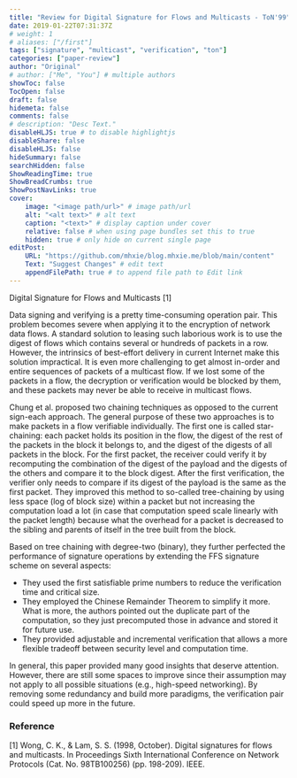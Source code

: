 ```yaml
---
title: "Review for Digital Signature for Flows and Multicasts - ToN'99"
date: 2019-01-22T07:31:37Z
# weight: 1
# aliases: ["/first"]
tags: ["signature", "multicast", "verification", "ton"]
categories: ["paper-review"]
author: "Original"
# author: ["Me", "You"] # multiple authors
showToc: false
TocOpen: false
draft: false
hidemeta: false
comments: false
# description: "Desc Text."
disableHLJS: true # to disable highlightjs
disableShare: false
disableHLJS: false
hideSummary: false
searchHidden: false
ShowReadingTime: true
ShowBreadCrumbs: true
ShowPostNavLinks: true
cover:
    image: "<image path/url>" # image path/url
    alt: "<alt text>" # alt text
    caption: "<text>" # display caption under cover
    relative: false # when using page bundles set this to true
    hidden: true # only hide on current single page
editPost:
    URL: "https://github.com/mhxie/blog.mhxie.me/blob/main/content"
    Text: "Suggest Changes" # edit text
    appendFilePath: true # to append file path to Edit link
---
```

Digital Signature for Flows and Multicasts [1]
 
Data signing and verifying is a pretty time-consuming operation pair. This problem becomes severe when applying it to the encryption of network data flows. A standard solution to leasing such laborious work is to use the digest of flows which contains several or hundreds of packets in a row. However, the intrinsics of best-effort delivery in current Internet make this solution impractical. It is even more challenging to get almost in-order and entire sequences of packets of a multicast flow. If we lost some of the packets in a flow, the decryption or verification would be blocked by them, and these packets may never be able to receive in multicast flows.
 
Chung et al. proposed two chaining techniques as opposed to the current sign-each approach. The general purpose of these two approaches is to make packets in a flow verifiable individually. The first one is called star-chaining: each packet holds its position in the flow, the digest of the rest of the packets in the block it belongs to, and the digest of the digests of all packets in the block. For the first packet, the receiver could verify it by recomputing the combination of the digest of the payload and the digests of the others and compare it to the block digest. After the first verification, the verifier only needs to compare if its digest of the payload is the same as the first packet. They improved this method to so-called tree-chaining by using less space (log of block size) within a packet but not increasing the computation load a lot (in case that computation speed scale linearly with the packet length) because what the overhead for a packet is decreased to the sibling and parents of itself in the tree built from the block.
 
Based on tree chaining with degree-two (binary), they further perfected the performance of signature operations by extending the FFS signature scheme on several aspects:

* They used the first satisfiable prime numbers to reduce the verification time and critical size.
* They employed the Chinese Remainder Theorem to simplify it more. What is more, the authors pointed out the duplicate part of the computation, so they just precomputed those in advance and stored it for future use.
* They provided adjustable and incremental verification that allows a more flexible tradeoff between security level and computation time.
 
In general, this paper provided many good insights that deserve attention. However, there are still some spaces to improve since their assumption may not apply to all possible situations (e.g., high-speed networking). By removing some redundancy and build more paradigms, the verification pair could speed up more in the future.

### Reference

[1] Wong, C. K., & Lam, S. S. (1998, October). Digital signatures for flows and multicasts. In Proceedings Sixth International Conference on Network Protocols (Cat. No. 98TB100256) (pp. 198-209). IEEE.